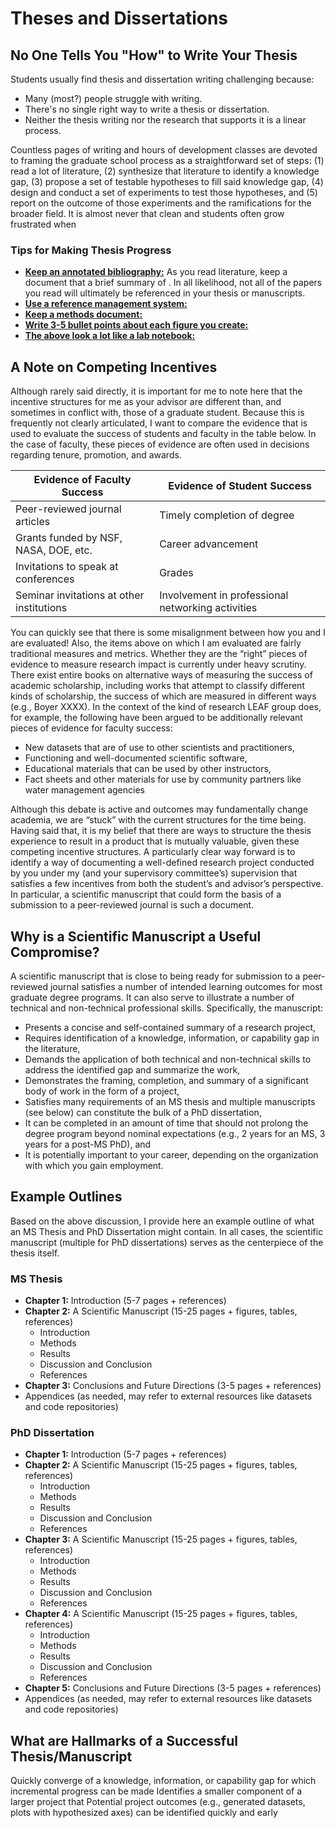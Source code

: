 # Theses and Dissertations

## No One Tells You "How" to Write Your Thesis

Students usually find thesis and dissertation writing challenging because: 

* Many (most?) people struggle with writing.
* There's no single right way to write a thesis or dissertation.
* Neither the thesis writing nor the research that supports it is a linear process. 

Countless pages of writing and hours of development classes are devoted to framing the graduate school process as a straightforward set of steps: (1) read a lot of literature, (2) synthesize that literature to identify a knowledge gap, (3) propose a set of testable hypotheses to fill said knowledge gap, (4) design and conduct a set of experiments to test those hypotheses, and (5) report on the outcome of those experiments and the ramifications for the broader field. It is almost never that clean and students often grow frustrated when   



### Tips for Making Thesis Progress

* __<u>Keep an annotated bibliography:</u>__  As you read literature, keep a document that  a brief summary of . In all likelihood, not all of the papers you read will ultimately be referenced in your thesis or manuscripts.
* __<u>Use a reference management system:</u>__
* __<u>Keep a methods document:</u>__
* __<u>Write 3-5 bullet points about each figure you create:</u>__ 
* __<u>The above look a lot like a lab notebook:</u>__

## A Note on Competing Incentives

Although rarely said directly, it is important for me to note here that the incentive structures for me as your advisor are different than, and sometimes in conflict with, those of a graduate student. Because this is frequently not clearly articulated, I want to compare the evidence that is used to evaluate the success of students and faculty in the table below. In the case of faculty, these pieces of evidence are often used in decisions regarding tenure, promotion, and awards. 

| Evidence of Faculty Success | Evidence of Student Success |
| --- | --- |
| Peer-reviewed journal articles | Timely completion of degree |
| Grants funded by NSF, NASA, DOE, etc. | Career advancement |
| Invitations to speak at conferences | Grades | 
| Seminar invitations at other institutions | Involvement in professional networking activities |

You can quickly see that there is some misalignment between how you and I are evaluated! Also, the items above on which I am evaluated are fairly traditional measures and metrics. Whether they are the “right” pieces of evidence to measure research impact is currently under heavy scrutiny. There exist entire books on alternative ways of measuring the success of academic scholarship, including works that attempt to classify different kinds of scholarship, the success of which are measured in different ways (e.g., Boyer XXXX). In the context of the kind of research LEAF group does, for example, the following have been argued to be additionally relevant pieces of evidence for faculty success:

* New datasets that are of use to other scientists and practitioners,
* Functioning and well-documented scientific software,
* Educational materials that can be used by other instructors,
* Fact sheets and other materials for use by community partners like water management agencies

Although this debate is active and outcomes may fundamentally change academia, we are “stuck” with the current structures for the time being. 
Having said that, it is my belief that there are ways to structure the thesis experience to result in a product that is mutually valuable, given these competing incentive structures. A particularly clear way forward is to identify a way of documenting a well-defined research project conducted by you under my (and your supervisory committee’s) supervision that satisfies a few incentives from both the student’s and advisor’s perspective. In particular, a scientific manuscript that could form the basis of a submission to a peer-reviewed journal is such a document. 

## Why is a Scientific Manuscript a Useful Compromise?
A scientific manuscript that is close to being ready for submission to a peer-reviewed journal satisfies a number of intended learning outcomes for most graduate degree programs. It can also serve to illustrate a number of technical and non-technical professional skills. Specifically, the manuscript:

* Presents a concise and self-contained summary of a research project,
* Requires identification of a knowledge, information, or capability gap in the literature,
* Demands the application of both technical and non-technical skills to address the identified gap and summarize the work,
* Demonstrates the framing, completion, and summary of a significant body of work in the form of a project,
* Satisfies many requirements of an MS thesis and multiple manuscripts (see below) can constitute the bulk of a PhD dissertation, 
* It can be completed in an amount of time that should not prolong the degree program beyond nominal expectations (e.g., 2 years for an MS, 3 years for a post-MS PhD), and
* It is potentially important to your career, depending on the organization with which you gain employment.

## Example Outlines
Based on the above discussion, I provide here an example outline of what an MS Thesis and PhD Dissertation might contain. In all cases, the scientific manuscript (multiple for PhD dissertations) serves as the centerpiece of the thesis itself.  

### MS Thesis

* __Chapter 1:__ Introduction (5-7 pages + references)
* __Chapter 2:__ A Scientific Manuscript (15-25 pages + figures, tables, references)
    * Introduction
    * Methods
    * Results
    * Discussion and Conclusion
    * References
* __Chapter 3:__ Conclusions and Future Directions (3-5 pages + references)
* Appendices (as needed, may refer to external resources like datasets and code repositories)

### PhD Dissertation

* __Chapter 1:__ Introduction (5-7 pages + references)
* __Chapter 2:__ A Scientific Manuscript (15-25 pages + figures, tables, references)
    * Introduction
    * Methods
    * Results
    * Discussion and Conclusion
    * References
* __Chapter 3:__ A Scientific Manuscript (15-25 pages + figures, tables, references)
    * Introduction
    * Methods
    * Results
    * Discussion and Conclusion
    * References
* __Chapter 4:__ A Scientific Manuscript (15-25 pages + figures, tables, references)
    * Introduction
    * Methods
    * Results
    * Discussion and Conclusion
    * References
* __Chapter 5:__ Conclusions and Future Directions (3-5 pages + references)
* Appendices (as needed, may refer to external resources like datasets and code repositories)

## What are Hallmarks of a Successful Thesis/Manuscript

Quickly converge of a knowledge, information, or capability gap for which incremental progress can be made
Identifies a smaller component of a larger project that 
Potential project outcomes (e.g., generated datasets, plots with hypothesized axes) can be identified quickly and early
